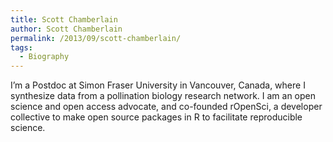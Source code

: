 ```yaml
---
title: Scott Chamberlain
author: Scott Chamberlain
permalink: /2013/09/scott-chamberlain/
tags:
  - Biography
---
```

I&#8217;m a Postdoc at Simon Fraser University in Vancouver, Canada, where I synthesize data from a pollination biology research network. I am an open science and open access advocate, and co-founded rOpenSci, a developer collective to make open source packages in R to facilitate reproducible science.
